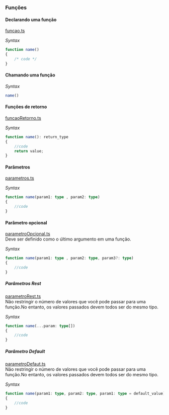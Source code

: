 ### Funções

#### Declarando uma função
[funcao.ts](funcao.ts)  

*Syntax*
```typescript
function name()
{
    /* code */
}
```

#### Chamando uma função
*Syntax*
```typescript
name()
```

#### Funções de retorno
[funcaoRetorno.ts](funcaoRetorno.ts)

*Syntax*
```typescript
function name(): return_type
{
    //code
    return value;
}
```

#### Parâmetros
[parametros.ts](parametros.ts)  

*Syntax*
```typescript
function name(param1: type , param2: type) 
{
    //code
}
```

#### Parâmetro opcional 
[parametroOpcional.ts](parametroOpcional.ts)  
Deve ser definido como o último argumento em uma função.  

*Syntax*
```typescript
function name(param1: type , param2: type, param3?: type) 
{
    //code
}
```

##### Parâmetros Rest  
[parametroRest.ts](parametroRest.ts)  
Não restringir o número de valores que você pode passar para uma função.No entanto, os valores passados devem todos ser do mesmo tipo.  

*Syntax*
```typescript
function name(...param: type[]) 
{
    //code
}
```

##### Parâmetro Default  
[parametroDefaut.ts](parametroDefaut.ts)  
Não restringir o número de valores que você pode passar para uma função.No entanto, os valores passados devem todos ser do mesmo tipo.  

*Syntax*
```typescript
function name(param1: type, param2: type, param1: type = default_value) 
{
    //code
}
```

